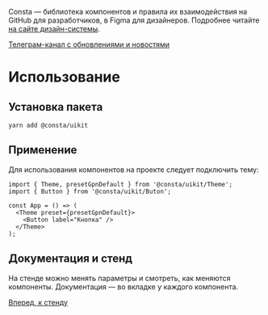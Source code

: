 Consta — библиотека компонентов и правила их взаимодействия на GitHub для разработчиков, в Figma для дизайнеров. Подробнее читайте [на сайте дизайн-системы](http://consta.gazprom-neft.ru/).

[Телеграм-канал с обновлениями и новостями](https://t.me/consta_ui_releases)

# Использование

## Установка пакета

```
yarn add @consta/uikit
```

## Применение

Для использования компонентов на проекте следует подключить тему:

```tsx
import { Theme, presetGpnDefault } from '@consta/uikit/Theme';
import { Button } from '@consta/uikit/Buton';

const App = () => (
  <Theme preset={presetGpnDefault}>
    <Button label="Кнопка" />
  </Theme>
);
```

## Документация и стенд

На стенде можно менять параметры и смотреть, как меняются компоненты. Документация — во вкладке у каждого компонента.

[Вперед, к стенду](https://consta-uikit.vercel.app/)
